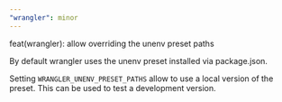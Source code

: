 ```yaml
---
"wrangler": minor
---
```


feat(wrangler): allow overriding the unenv preset paths

By default wrangler uses the unenv preset installed via package.json.

Setting `WRANGLER_UNENV_PRESET_PATHS` allow to use a local version of the preset.
This can be used to test a development version.
